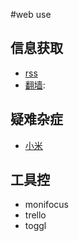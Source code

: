 #web use

## 信息获取
* [rss](./doc/sum_rss.md)
* [翻墙](./doc/sum_gfw.md):

## 疑难杂症
* [小米](./doc/sum_mi.md)

## 工具控
* monifocus
* trello
* toggl
